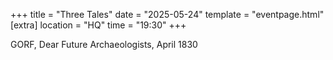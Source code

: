 +++
title = "Three Tales"
date = "2025-05-24"
template = "eventpage.html"
[extra]
location = "HQ"
time = "19:30"
+++

GORF, Dear Future Archaeologists, April 1830
